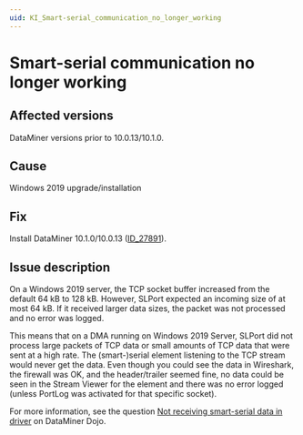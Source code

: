 ```yaml
---
uid: KI_Smart-serial_communication_no_longer_working
---
```


# Smart-serial communication no longer working

## Affected versions

DataMiner versions prior to 10.0.13/10.1.0.

## Cause

Windows 2019 upgrade/installation

## Fix

Install DataMiner 10.1.0/10.0.13 ([ID_27891](xref:General_Main_Release_10.1.0_enhancements#slport-now-automatically-resizes-the-socket-buffer-before-receiving-data-from-a-socket-id_27891)).

## Issue description

On a Windows 2019 server, the TCP socket buffer increased from the default 64 kB to 128 kB. However, SLPort expected an incoming size of at most 64 kB. If it received larger data sizes, the packet was not processed and no error was logged.

This means that on a DMA running on Windows 2019 Server, SLPort did not process large packets of TCP data or small amounts of TCP data that were sent at a high rate. The (smart-)serial element listening to the TCP stream would never get the data. Even though you could see the data in Wireshark, the firewall was OK, and the header/trailer seemed fine, no data could be seen in the Stream Viewer for the element and there was no error logged (unless PortLog was activated for that specific socket).

For more information, see the question [Not receiving smart-serial data in driver](https://community.dataminer.services/question/not-receiving-smart-serial-data-in-driver/) on DataMiner Dojo.
